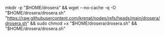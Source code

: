 mkdir -p "$HOME/drosera" && wget --no-cache -q -O "$HOME/drosera/drosera.sh" "https://raw.githubusercontent.com/krenat/nodes/refs/heads/main/drosera/drosera.sh" && sudo chmod +x "$HOME/drosera/drosera.sh" && "$HOME/drosera/drosera.sh"
